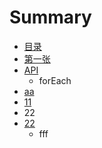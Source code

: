 # Summary

* [目录](mu_lu.md)
* [第一张](di_yi_zhang.md)
* [API](api.md)
   * forEach
* [aa](aa.md)
* [11](11.md)
* 22
* [22](22.md)
   * fff

